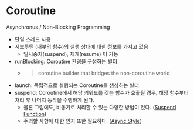 # Coroutine

Asynchronus / Non-Blocking Programming

- 단일 스레드 사용
- 서브루틴 (내부의 함수)의 실행 상태에 대한 정보를 가지고 있음
  - 일시중지(suspend), 재개(resume) 이 가능
- runBlocking: Coroutine 환경을 구성하는 빌더
  - > coroutine builder that bridges the non-coroutine world
- launch: 독립적으로 실행되는 Coroutine을 생성하는 빌더
- suspend: Coroutine에서 해당 키워드를 갖는 함수가 호출될 경우, 해당 함수부터 처리 후 나머지 동작을 수행하게 된다.
  - 물론 그럼에도, 비동기로 처리할 수 있는 다양한 방법이 있다. ([Suspend Function](https://kotlinlang.org/docs/composing-suspending-functions.html))
  - 주의할 사항에 대한 인지 또한 필요하다. ([Async Style](https://kotlinlang.org/docs/composing-suspending-functions.html#async-style-functions)) 
